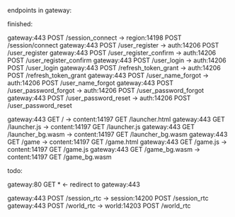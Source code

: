 endpoints in gateway:

finished:

gateway:443	POST 	/session_connect 	    -> region:14198	    POST	/session/connect
gateway:443	POST 	/user_register 		    -> auth:14206 		POST	/user_register
gateway:443	POST 	/user_register_confirm 	-> auth:14206 		POST	/user_register_confirm
gateway:443	POST 	/user_login 		    -> auth:14206 		POST	/user_login
gateway:443	POST 	/refresh_token_grant 	-> auth:14206 		POST	/refresh_token_grant
gateway:443	POST 	/user_name_forgot 	    -> auth:14206 		POST	/user_name_forgot
gateway:443	POST 	/user_password_forgot 	-> auth:14206 		POST	/user_password_forgot
gateway:443	POST 	/user_password_reset 	-> auth:14206 		POST	/user_password_reset

gateway:443 GET	    /			            -> content:14197    GET     /launcher.html
gateway:443 GET	    /launcher.js	        -> content:14197    GET     /launcher.js
gateway:443 GET	    /launcher_bg.wasm       -> content:14197    GET     /launcher_bg.wasm
gateway:443 GET	    /game		            -> content:14197    GET     /game.html
gateway:443 GET	    /game.js	            -> content:14197    GET     /game.js
gateway:443 GET	    /game_bg.wasm           -> content:14197    GET     /game_bg.wasm

todo:

gateway:80  GET	    *			            <- redirect to gateway:443

gateway:443 POST    /session_rtc            -> session:14200    POST    /session_rtc
gateway:443 POST    /world_rtc              -> world:14203      POST    /world_rtc